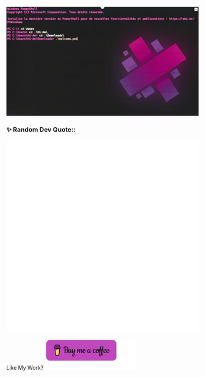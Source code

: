 <p align="center">
  <a href="https://TheDriver.com">
    <img src="Image/ai2.gif" alt="Banner">
  </a>
</p>


<h3 align="left">✨ Random Dev Quote::</h3>
<p align="center">
  <img width="" height="" src="Image/quote.gif" alt="Dev Quote" />
</p>
Like My Work?
<a href="https://www.buymeacoffee.com/iampavangandhi" target="_blank"><img src="Image/de.png" alt="Buy Me A Coffee" height="80px" width="237px" ></a>

